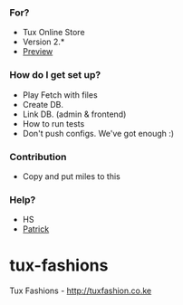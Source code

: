 ### For? ###

* Tux Online Store
* Version 2.*
* [Preview](http://tuxfashion.co.ke)

### How do I get set up? ###

* Play Fetch with files
* Create DB. 
* Link DB. (admin & frontend)
* How to run tests
* Don't push configs. We've got enough :) 

### Contribution ###

* Copy and put miles to this

### Help? ###

* HS 
* [Patrick](http://twitter.com/patric_mutwiri)

# tux-fashions
Tux Fashions - http://tuxfashion.co.ke

